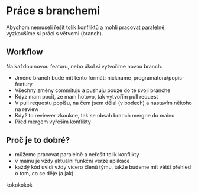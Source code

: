 # Práce s branchemi
Abychom nemuseli řešit tolik konfliktů a mohli pracovat paralelně, vyzkoušíme si práci s větvemi (branch).

## Workflow
Na každou novou featuru, nebo úkol si vytvoříme novou branch.
- Jméno branch bude mít tento formát: nickname_programatora/popis-featury
- Všechny změny commituju a pushuju pouze do te svoji branche
- Kdyz mam pocit, ze mam hotovo, tak vytvořím pull request
- V pull requestu popíšu, na čem jsem dělal (v bodech) a nastavím někoho na review
- Když to reviewer zkoukne, tak se obsah branch mergne do mainu
- Před mergem vyřeším konflikty

## Proč je to dobré?
- můžeme pracovat paralelně a neřešit tolik konflikty
- v mainu je vždy aktuální funkční verze aplikace
- každý kód uvidí vždy vícero členů týmu, takže budeme mít větší přehled o tom, co se děje (a jak)

kokokokok
